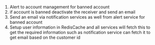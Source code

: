 1. Alert to account management for banned account
2. if account is banned deactivate the receiver and send an email
3. Send an email via notification services as well from alert service for banned account
4. Setup user information in RedisCache and all services will fetch this to get the required information such as notification service can fetch it to get email based on the customer id